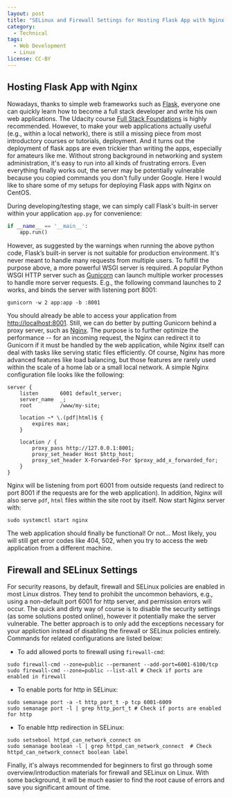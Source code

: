 ```yaml
---
layout: post
title: "SELinux and Firewall Settings for Hosting Flask App with Nginx (on CentOS)"
category:
  - Technical
tags:
  - Web Development
  - Linux
license: CC-BY
---
```


## Hosting Flask App with Nginx

Nowadays, thanks to simple web frameworks such as [Flask](https://flask.palletsprojects.com/en/1.1.x/), everyone one can quickly learn how to become a full stack developer and write his own web applications. The Udacity course [Full Stack Foundations](https://www.udacity.com/course/full-stack-foundations--ud088) is highly recommended. However, to make your web applications actually useful (e.g., within a local network), there is still a missing piece from most introductory courses or tutorials, deployment. And it turns out the deployment of flask apps are even trickier than writing the apps, especially for amateurs like me. Without strong background in networking and system administration, it's easy to run into all kinds of frustrating errors. Even everything finally works out, the server may be potentially vulnerable because you copied commands you don't fully under Google. Here I would like to share some of my setups for deploying Flask apps with Nginx on CentOS. 

During developing/testing stage, we can simply call Flask's built-in server within your application `app.py` for convenience:
```python
if __name__ == '__main__':
    app.run()
```

However, as suggested by the warnings when running the above python code, Flask’s built-in server is not suitable for production environment. It's never meant to handle many requests from multiple users. To fulfill the purpose above, a more powerful WSGI server is required. A popular Python WSGI HTTP server such as [Gunicorn](https://gunicorn.org/) can launch multiple worker processes to handle more server requests. E.g., the following command launches to 2 works, and binds the server with listening port 8001: 

```shell
gunicorn -w 2 app:app -b :8001
```

You should already be able to access your application from [http://localhost:8001](). Still, we can do better by putting Gunicorn behind a proxy server, such as [Nginx](https://www.nginx.com/). The purpose is to further optimize the performance -- for an incoming request, the Nginx can redirect it to Gunicorn if it must be handled by the web application, while Nginx itself can deal with tasks like serving static files efficiently. Of course, Nginx has more advanced features like load balancing, but those features are rarely used within the scale of a home lab or a small local network. A simple Nginx configuration file looks like the following:

```nginx
server {
    listen       6001 default_server;
    server_name  _;
    root         /www/my-site;
    
    location ~* \.(pdf|html)$ {
        expires max;
    }

    location / {
        proxy_pass http://127.0.0.1:8001;
        proxy_set_header Host $http_host;
        proxy_set_header X-Forwarded-For $proxy_add_x_forwarded_for; 
    }
}
```

Nginx will be listening from port 6001 from outside requests (and redirect to port 8001 if the requests are for the web application). In addition, Nginx will also serve `pdf`, `html` files within the site root by itself. Now start Nginx server with: 

```shell
sudo systemctl start nginx
```

The web application should finally be functional! Or not... Most likely, you will still get error codes like 404, 502, when you try to access the web application from a different machine. 

## Firewall and SELinux Settings

For security reasons, by default, firewall and SELinux policies are enabled in most Linux distros. They tend to prohibit the uncommon behaviors, e.g., using a non-default port 6001 for http server, and permission errors will occur. The quick and dirty way of course is to disable the security settings (as some solutions posted online), however it potentially make the server vulnerable. The better approach is to only add the exceptions necessary for your appliction instead of disabling the firewall or SELinux policies entirely. Commands for related configurations are listed below: 

* To add allowed ports to firewall using `firewall-cmd`: 
```shell
sudo firewall-cmd --zone=public --permanent --add-port=6001-6100/tcp
sudo firewall-cmd --zone=public --list-all # Check if ports are enabled in firewall
```

* To enable ports for http in SELinux:
```shell
sudo semanage port -a -t http_port_t -p tcp 6001-6009
sudo semanage port -l | grep http_port_t # Check if ports are enabled for http
```

* To enable http redirection in SELinux:
```shell
sudo setsebool httpd_can_network_connect on
sudo semanage boolean -l | grep httpd_can_network_connect  # Check httpd_can_network_connect boolean label
```

Finally, it's always recommended for beginners to first go through some overview/introduction materials for firewall and SELinux on Linux. With some background, it will be much easier to find the root cause of errors and save you significant amount of time. 
